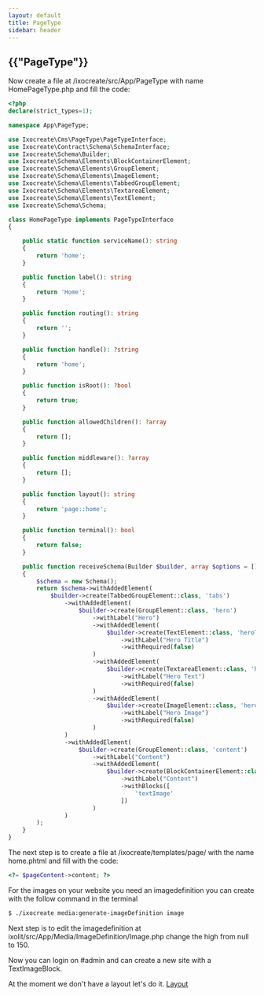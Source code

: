 ```yaml
---
layout: default
title: PageType
sidebar: header
---
```

<h2 class="green"> {{"PageType"}}</h2>

Now create a file at /ixocreate/src/App/PageType with name HomePageType.php and fill the code:

```php
<?php
declare(strict_types=1);

namespace App\PageType;

use Ixocreate\Cms\PageType\PageTypeInterface;
use Ixocreate\Contract\Schema\SchemaInterface;
use Ixocreate\Schema\Builder;
use Ixocreate\Schema\Elements\BlockContainerElement;
use Ixocreate\Schema\Elements\GroupElement;
use Ixocreate\Schema\Elements\ImageElement;
use Ixocreate\Schema\Elements\TabbedGroupElement;
use Ixocreate\Schema\Elements\TextareaElement;
use Ixocreate\Schema\Elements\TextElement;
use Ixocreate\Schema\Schema;

class HomePageType implements PageTypeInterface
{

    public static function serviceName(): string
    {
        return 'home';
    }

    public function label(): string
    {
        return 'Home';
    }

    public function routing(): string
    {
        return '';
    }

    public function handle(): ?string
    {
        return 'home';
    }

    public function isRoot(): ?bool
    {
        return true;
    }

    public function allowedChildren(): ?array
    {
        return [];
    }

    public function middleware(): ?array
    {
        return [];
    }

    public function layout(): string
    {
        return 'page::home';
    }

    public function terminal(): bool
    {
        return false;
    }

    public function receiveSchema(Builder $builder, array $options = []): SchemaInterface
    {
        $schema = new Schema();
        return $schema->withAddedElement(
            $builder->create(TabbedGroupElement::class, 'tabs')
                ->withAddedElement(
                    $builder->create(GroupElement::class, 'hero')
                        ->withLabel("Hero")
                        ->withAddedElement(
                            $builder->create(TextElement::class, 'heroTitle')
                                ->withLabel("Hero Title")
                                ->withRequired(false)
                        )
                        ->withAddedElement(
                            $builder->create(TextareaElement::class, 'heroText')
                                ->withLabel("Hero Text")
                                ->withRequired(false)
                        )
                        ->withAddedElement(
                            $builder->create(ImageElement::class, 'heroImage')
                                ->withLabel("Hero Image")
                                ->withRequired(false)
                        )
                )
                ->withAddedElement(
                    $builder->create(GroupElement::class, 'content')
                        ->withLabel("Content")
                        ->withAddedElement(
                            $builder->create(BlockContainerElement::class, 'content')
                                ->withLabel("Content")
                                ->withBlocks([
                                    'textImage'
                                ])
                        )
                )
        );
    }
}
```

The next step is to create a file at /ixocreate/templates/page/ with the name home.phtml and fill with the code:

```php
<?= $pageContent->content; ?>
```

For the images on your website you need an imagedefinition you can create with the follow command in the terminal

```bash
$ ./ixocreate media:generate-imageDefinition image
```

Next step is to edit the imagedefinition at ixolit/src/App/Media/ImageDefinition/Image.php change the high from null to 150.

Now you can login on #admin and can create a new site with a TextImageBlock.

At the moment we don't have a layout let's do it. <a class="green" href="layout.html">Layout</a>
